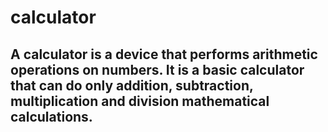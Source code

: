 # calculator

## A calculator is a device that performs arithmetic operations on numbers. It is a basic calculator that can do only addition, subtraction, multiplication and division mathematical calculations.
